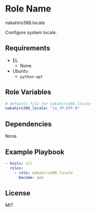 Role Name
=========

nakahiro386.locale

Configure system locale.

Requirements
------------

* EL
  * None.
* Ubuntu
  * `python-apt`

Role Variables
--------------

```yaml
# defaults file for nakahiro386.locale
nakahiro386_locale: "ja_JP.UTF-8"
```

Dependencies
------------

None.

Example Playbook
----------------

```yaml
- hosts: all
  roles:
    - role: nakahiro386.locale
      become: yes
```

License
-------

MIT

